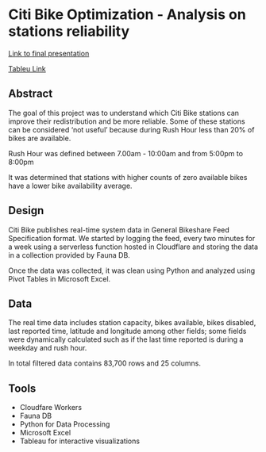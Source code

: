 # Citi Bike Optimization - Analysis on stations reliability

[Link to final presentation](https://docs.google.com/presentation/d/1wunxrt0I8V_x03g7h9n1G0RdKat9icyoEUHyc_WEW8E/edit?usp=sharing)

[Tableu Link](https://prod-useast-b.online.tableau.com/#/site/citibikeheatmap/workbooks/270847?:origin=card_share_link)

## Abstract

The goal of this project was to understand which Citi Bike stations can improve their redistribution and be more reliable. Some of these stations can be considered ‘not useful’ because during Rush Hour less than 20% of bikes are available.

Rush Hour was defined between 7.00am - 10:00am and from 5:00pm to 8:00pm

It was determined that stations with higher counts of zero available bikes have a lower bike availability average. 

## Design 
Citi Bike publishes real-time system data in General Bikeshare Feed Specification format. We started by logging the feed, every two minutes for a week using a serverless function hosted in Cloudflare and storing the data in a collection provided by Fauna DB.

Once the data was collected, it was clean using Python and analyzed using Pivot Tables in Microsoft Excel.

## Data

The real time data includes station capacity, bikes available, bikes disabled, last reported time, latitude and longitude among other fields; some fields were dynamically calculated such as if the last time reported is during a weekday and rush hour. 

In total filtered data contains 83,700 rows and 25 columns.

## Tools

* Cloudfare Workers
* Fauna DB
* Python for Data Processing
* Microsoft Excel
* Tableau for interactive visualizations

